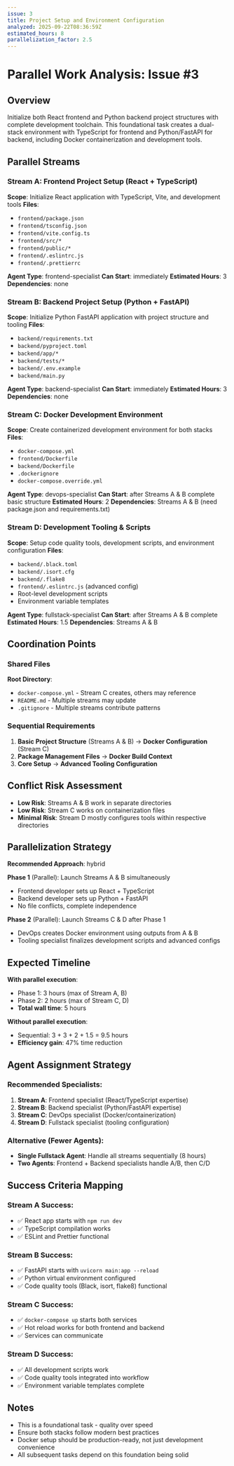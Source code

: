 ```yaml
---
issue: 3
title: Project Setup and Environment Configuration
analyzed: 2025-09-22T08:36:59Z
estimated_hours: 8
parallelization_factor: 2.5
---
```


# Parallel Work Analysis: Issue #3

## Overview
Initialize both React frontend and Python backend project structures with complete development toolchain. This foundational task creates a dual-stack environment with TypeScript for frontend and Python/FastAPI for backend, including Docker containerization and development tools.

## Parallel Streams

### Stream A: Frontend Project Setup (React + TypeScript)
**Scope**: Initialize React application with TypeScript, Vite, and development tools
**Files**:
- `frontend/package.json`
- `frontend/tsconfig.json`
- `frontend/vite.config.ts`
- `frontend/src/*`
- `frontend/public/*`
- `frontend/.eslintrc.js`
- `frontend/.prettierrc`

**Agent Type**: frontend-specialist
**Can Start**: immediately
**Estimated Hours**: 3
**Dependencies**: none

### Stream B: Backend Project Setup (Python + FastAPI)
**Scope**: Initialize Python FastAPI application with project structure and tooling
**Files**:
- `backend/requirements.txt`
- `backend/pyproject.toml`
- `backend/app/*`
- `backend/tests/*`
- `backend/.env.example`
- `backend/main.py`

**Agent Type**: backend-specialist
**Can Start**: immediately
**Estimated Hours**: 3
**Dependencies**: none

### Stream C: Docker Development Environment
**Scope**: Create containerized development environment for both stacks
**Files**:
- `docker-compose.yml`
- `frontend/Dockerfile`
- `backend/Dockerfile`
- `.dockerignore`
- `docker-compose.override.yml`

**Agent Type**: devops-specialist
**Can Start**: after Streams A & B complete basic structure
**Estimated Hours**: 2
**Dependencies**: Streams A & B (need package.json and requirements.txt)

### Stream D: Development Tooling & Scripts
**Scope**: Setup code quality tools, development scripts, and environment configuration
**Files**:
- `backend/.black.toml`
- `backend/.isort.cfg`
- `backend/.flake8`
- `frontend/.eslintrc.js` (advanced config)
- Root-level development scripts
- Environment variable templates

**Agent Type**: fullstack-specialist
**Can Start**: after Streams A & B complete
**Estimated Hours**: 1.5
**Dependencies**: Streams A & B

## Coordination Points

### Shared Files
**Root Directory**:
- `docker-compose.yml` - Stream C creates, others may reference
- `README.md` - Multiple streams may update
- `.gitignore` - Multiple streams contribute patterns

### Sequential Requirements
1. **Basic Project Structure** (Streams A & B) → **Docker Configuration** (Stream C)
2. **Package Management Files** → **Docker Build Context**
3. **Core Setup** → **Advanced Tooling Configuration**

## Conflict Risk Assessment
- **Low Risk**: Streams A & B work in separate directories
- **Low Risk**: Stream C works on containerization files
- **Minimal Risk**: Stream D mostly configures tools within respective directories

## Parallelization Strategy

**Recommended Approach**: hybrid

**Phase 1** (Parallel): Launch Streams A & B simultaneously
- Frontend developer sets up React + TypeScript
- Backend developer sets up Python + FastAPI
- No file conflicts, complete independence

**Phase 2** (Parallel): Launch Streams C & D after Phase 1
- DevOps creates Docker environment using outputs from A & B
- Tooling specialist finalizes development scripts and advanced configs

## Expected Timeline

**With parallel execution**:
- Phase 1: 3 hours (max of Stream A, B)
- Phase 2: 2 hours (max of Stream C, D)
- **Total wall time**: 5 hours

**Without parallel execution**:
- Sequential: 3 + 3 + 2 + 1.5 = 9.5 hours
- **Efficiency gain**: 47% time reduction

## Agent Assignment Strategy

### Recommended Specialists:
1. **Stream A**: Frontend specialist (React/TypeScript expertise)
2. **Stream B**: Backend specialist (Python/FastAPI expertise)
3. **Stream C**: DevOps specialist (Docker/containerization)
4. **Stream D**: Fullstack specialist (tooling configuration)

### Alternative (Fewer Agents):
- **Single Fullstack Agent**: Handle all streams sequentially (8 hours)
- **Two Agents**: Frontend + Backend specialists handle A/B, then C/D

## Success Criteria Mapping

### Stream A Success:
- ✅ React app starts with `npm run dev`
- ✅ TypeScript compilation works
- ✅ ESLint and Prettier functional

### Stream B Success:
- ✅ FastAPI starts with `uvicorn main:app --reload`
- ✅ Python virtual environment configured
- ✅ Code quality tools (Black, isort, flake8) functional

### Stream C Success:
- ✅ `docker-compose up` starts both services
- ✅ Hot reload works for both frontend and backend
- ✅ Services can communicate

### Stream D Success:
- ✅ All development scripts work
- ✅ Code quality tools integrated into workflow
- ✅ Environment variable templates complete

## Notes
- This is a foundational task - quality over speed
- Ensure both stacks follow modern best practices
- Docker setup should be production-ready, not just development convenience
- All subsequent tasks depend on this foundation being solid